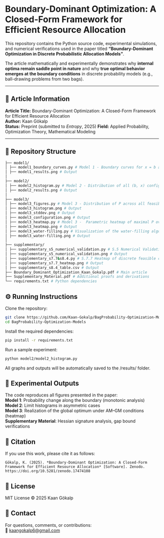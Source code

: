 # Boundary-Dominant Optimization: A Closed-Form Framework for Efficient Resource Allocation

This repository contains the Python source code, experimental simulations, and numerical verifications used in the paper titled **“Boundary-Dominant Optimization in Discrete Probabilistic Allocation Models”**.

The article mathematically and experimentally demonstrates why **internal optima remain saddle point in nature** and why **true optimal behavior emerges at the boundary conditions** in discrete probability models (e.g., ball-drawing problems from two bags).

---

## 📄 Article Information

**Article Title:** Boundary-Dominant Optimization: A Closed-Form Framework for Efficient Resource Allocation  
**Author:** Kaan Gökalp  
**Status:** Preprint (submitted to *Entropy*, 2025)
**Field:** Applied Probability, Optimization Theory, Mathematical Modeling  

---

## 📁 Repository Structure
```bash
├── model1/
│ ├── model1_boundary_curves.py # Model 1 - Boundary curves for x = b and x = b + 5. The plot shows the variation of probability P along both limits.
│ ├── model1_results.png # Output
│
├── model2/
│ ├── model2_histogram.py # Model 2 - Distribution of all (b, x) configurations for example parameters m = 6, n = 4.
│ ├── model2_results.png # Output
│
├── model3/
│ ├── model3_figures.py # Model 3 - Distribution of P across all feasible configurations for m = 15, T = 30, k = 3, Standard deviation of the ratios {bi/xi}, Interior vs boundary configuration.
│ ├── model3_histogram.png # Output
│ ├── model3_stddev.png # Output
│ ├── model3_configuration.png # Output
│ ├── model3_heatmap.py # Model 3 -  Parametric heatmap of maximal P over k ∈ {2, 3, 4} and m/T ∈ [0.1, 0.8] (with T = 30).
│ ├── model3_heatmap.png # Output
│ ├── model3_water-filling.py # Visualization of the water-filling algorithm
│ ├── model3_water-filling.png # Output
│
├── supplementary/
│ ├── supplementary_s5_numerical_validation.py # S.5 Numerical Validation - Heatmap of success function P
│ ├── supplementary_s5_numerical_validation.png # Output
│ ├── supplementary_s7.7&s8.4.py # S.7.7 Heatmap of discrete feasible configurations for k=3, m=9, T=30 and S.8.4 Comparison between continuous and discrete optima
│ ├── supplementary_s7.7_heatmap.png # Output
│ ├── supplementary_s8.4_table.csv # Output
├── Boundary_Dominant_Optimization_Kaan_Gokalp.pdf # Main article
├── Supplementary_Material.pdf # Additional proofs and derivations
└── requirements.txt # Python dependencies
```
## ⚙️ Running Instructions
Clone the repository:
```bash
git clone https://github.com/Kaan-Gokalp/BagProbability-Optimization-Models.git
cd BagProbability-Optimization-Models
  ```
Install the required dependencies:
```bash
pip install -r requirements.txt
```
Run a sample experiment:
```bash
python model2/model2_histogram.py
```
All graphs and outputs will be automatically saved to the /results/ folder.

## 🧪 Experimental Outputs
The code reproduces all figures presented in the paper:  
**Model 1**: Probability change along the boundary (monotonic analysis)  
**Model 2**: Limit histograms in asymmetric cases  
**Model 3**: Realization of the global optimum under AM–GM conditions (heatmap)  
**Supplementary Material**: Hessian signature analysis, gap bound verifications  

## 📘 Citation
If you use this work, please cite it as follows:  
```
Gökalp, K. (2025). *Boundary-Dominant Optimization: A Closed-Form Framework for Efficient Resource Allocation* [Software]. Zenodo. https://doi.org/10.5281/zenodo.17474108
```
## 📜 License
MIT License © 2025 Kaan Gökalp  

## 📧 Contact
For questions, comments, or contributions:  
📩 kaangokalp6@gmail.com
